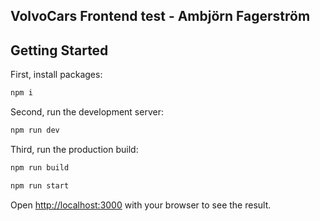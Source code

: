 ## VolvoCars Frontend test - Ambjörn Fagerström

## Getting Started

First, install packages:

```bash
npm i
```

Second, run the development server:

```bash
npm run dev
```

Third, run the production build:

```bash
npm run build
```

```bash
npm run start
```

Open [http://localhost:3000](http://localhost:3000) with your browser to see the result.
